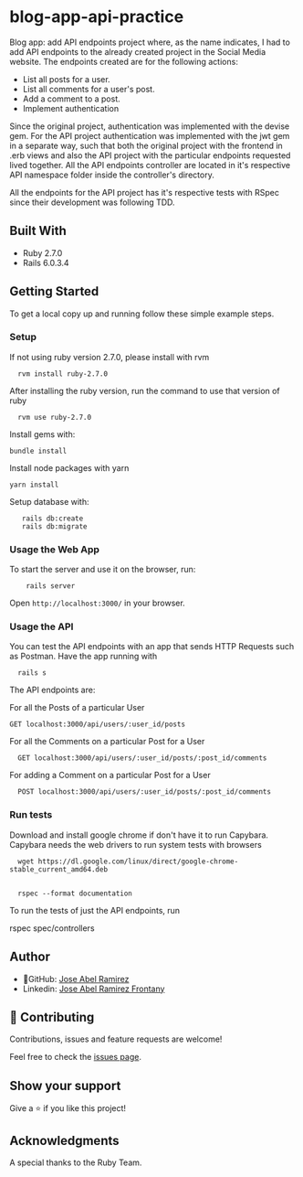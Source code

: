 # blog-app-api-practice

Blog app: add API endpoints project where, as the name indicates, I had to add API endpoints to the already created project in the Social Media website. The endpoints created are for the following actions:

- List all posts for a user.
- List all comments for a user's post.
- Add a comment to a post.
- Implement authentication

Since the original project, authentication was implemented with the devise gem. For the API project authentication was implemented with the jwt gem in a separate way, such that both the original project with the frontend in .erb views and also the API project with the particular endpoints requested lived together. All the API endpoints controller are located in it's respective API namespace folder inside the controller's directory.

All the endpoints for the API project has it's respective tests with RSpec since their development was following TDD.

## Built With

- Ruby 2.7.0
- Rails 6.0.3.4

## Getting Started

To get a local copy up and running follow these simple example steps.

### Setup

If not using ruby version 2.7.0, please install with rvm

```
  rvm install ruby-2.7.0
```

After installing the ruby version, run the command to use that version of ruby

```
  rvm use ruby-2.7.0
```

Install gems with:

```
bundle install
```

Install node packages with yarn

```
yarn install
```

Setup database with:

```
   rails db:create
   rails db:migrate
```

### Usage the Web App

To start the server and use it on the browser, run:

```
    rails server
```

Open `http://localhost:3000/` in your browser.


### Usage the API

You can test the API endpoints with an app that sends HTTP Requests such as Postman. Have the app running with

```
  rails s
```

The API endpoints are:

For all the Posts of a particular User

```
GET localhost:3000/api/users/:user_id/posts
```

For all the Comments on a particular Post for a User

```
  GET localhost:3000/api/users/:user_id/posts/:post_id/comments
```

For adding a Comment on a particular Post for a User

```
  POST localhost:3000/api/users/:user_id/posts/:post_id/comments
```

### Run tests

Download and install google chrome if don't have it to run Capybara.
Capybara needs the web drivers to run system tests with browsers

``` 
  wget https://dl.google.com/linux/direct/google-chrome-stable_current_amd64.deb
	
```

``` 
  rspec --format documentation

```

To run the tests of just the API endpoints, run

rspec spec/controllers


## Author

- 👤GitHub: [Jose Abel Ramirez](https://github.com/jose-Abel)
- Linkedin: [Jose Abel Ramirez Frontany](https://www.linkedin.com/in/joseabelramirezfrontany/)

## 🤝 Contributing

Contributions, issues and feature requests are welcome!

Feel free to check the [issues page](issues/).

## Show your support

Give a ⭐️ if you like this project!

## Acknowledgments

A special thanks to the Ruby Team.